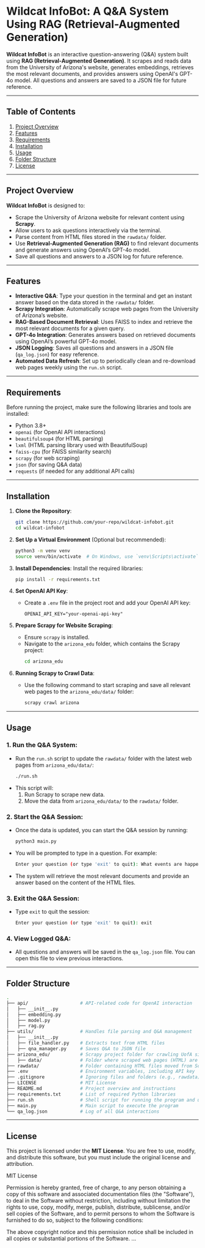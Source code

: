 # **Wildcat InfoBot: A Q&A System Using RAG (Retrieval-Augmented Generation)**

**Wildcat InfoBot** is an interactive question-answering (Q&A) system built using **RAG (Retrieval-Augmented Generation)**. It scrapes and reads data from the University of Arizona's website, generates embeddings, retrieves the most relevant documents, and provides answers using OpenAI's GPT-4o model. All questions and answers are saved to a JSON file for future reference.

---

## **Table of Contents**
1. [Project Overview](#project-overview)
2. [Features](#features)
3. [Requirements](#requirements)
4. [Installation](#installation)
5. [Usage](#usage)
6. [Folder Structure](#folder-structure)
7. [License](#license)

---

## **Project Overview**

**Wildcat InfoBot** is designed to:
- Scrape the University of Arizona website for relevant content using **Scrapy**.
- Allow users to ask questions interactively via the terminal.
- Parse content from HTML files stored in the `rawdata/` folder.
- Use **Retrieval-Augmented Generation (RAG)** to find relevant documents and generate answers using OpenAI’s GPT-4o model.
- Save all questions and answers to a JSON log for future reference.

---

## **Features**
- **Interactive Q&A**: Type your question in the terminal and get an instant answer based on the data stored in the `rawdata/` folder.
- **Scrapy Integration**: Automatically scrape web pages from the University of Arizona’s website.
- **RAG-Based Document Retrieval**: Uses FAISS to index and retrieve the most relevant documents for a given query.
- **GPT-4o Integration**: Generates answers based on retrieved documents using OpenAI’s powerful GPT-4o model.
- **JSON Logging**: Saves all questions and answers in a JSON file (`qa_log.json`) for easy reference.
- **Automated Data Refresh**: Set up to periodically clean and re-download web pages weekly using the `run.sh` script.

---

## **Requirements**

Before running the project, make sure the following libraries and tools are installed:

- Python 3.8+
- `openai` (for OpenAI API interactions)
- `beautifulsoup4` (for HTML parsing)
- `lxml` (HTML parsing library used with BeautifulSoup)
- `faiss-cpu` (for FAISS similarity search)
- `scrapy` (for web scraping)
- `json` (for saving Q&A data)
- `requests` (if needed for any additional API calls)

---

## **Installation**

1. **Clone the Repository**:
   ```bash
   git clone https://github.com/your-repo/wildcat-infobot.git
   cd wildcat-infobot
   ```

2. **Set Up a Virtual Environment** (Optional but recommended):
   ```bash
   python3 -m venv venv
   source venv/bin/activate  # On Windows, use `venv\Scripts\activate`
   ```

3. **Install Dependencies**:
   Install the required libraries:
   ```bash
   pip install -r requirements.txt
   ```

4. **Set OpenAI API Key**:
   - Create a `.env` file in the project root and add your OpenAI API key:
     ```
     OPENAI_API_KEY="your-openai-api-key"
     ```

5. **Prepare Scrapy for Website Scraping**:
   - Ensure `scrapy` is installed.
   - Navigate to the `arizona_edu` folder, which contains the Scrapy project:
     ```bash
     cd arizona_edu
     ```

6. **Running Scrapy to Crawl Data**:
   - Use the following command to start scraping and save all relevant web pages to the `arizona_edu/data/` folder:
     ```bash
     scrapy crawl arizona
     ```

---

## **Usage**

### 1. **Run the Q&A System**:
   - Run the `run.sh` script to update the `rawdata/` folder with the latest web pages from `arizona_edu/data/`:
     ```bash
     ./run.sh
     ```
   - This script will:
     1. Run Scrapy to scrape new data.
     2. Move the data from `arizona_edu/data/` to the `rawdata/` folder.

### 2. **Start the Q&A Session**:
   - Once the data is updated, you can start the Q&A session by running:
     ```bash
     python3 main.py
     ```

   - You will be prompted to type in a question. For example:
     ```bash
     Enter your question (or type 'exit' to quit): What events are happening in Arizona in April?
     ```

   - The system will retrieve the most relevant documents and provide an answer based on the content of the HTML files.

### 3. **Exit the Q&A Session**:
   - Type `exit` to quit the session:
     ```bash
     Enter your question (or type 'exit' to quit): exit
     ```

### 4. **View Logged Q&A**:
   - All questions and answers will be saved in the `qa_log.json` file. You can open this file to view previous interactions.

---

## **Folder Structure**

```bash
.
├── api/                   # API-related code for OpenAI interaction
│   ├── __init__.py
│   ├── embedding.py
│   ├── model.py
│   ├── rag.py
├── utils/                 # Handles file parsing and Q&A management
│   ├── __init__.py
│   ├── file_handler.py    # Extracts text from HTML files
│   ├── qna_manager.py     # Saves Q&A to JSON file
├── arizona_edu/           # Scrapy project folder for crawling UofA site
│   ├── data/              # Folder where scraped web pages (HTML) are saved
├── rawdata/               # Folder containing HTML files moved from Scrapy data
├── .env                   # Environment variables, including API key
├── .gitignore             # Ignoring files and folders (e.g., rawdata)
├── LICENSE                # MIT License
├── README.md              # Project overview and instructions
├── requirements.txt       # List of required Python libraries
├── run.sh                 # Shell script for running the program and updating data
├── main.py                # Main script to execute the program
└── qa_log.json            # Log of all Q&A interactions
```

---

## **License**

This project is licensed under the **MIT License**. You are free to use, modify, and distribute this software, but you must include the original license and attribution.

MIT License

Permission is hereby granted, free of charge, to any person obtaining a copy
of this software and associated documentation files (the "Software"), to deal
in the Software without restriction, including without limitation the rights
to use, copy, modify, merge, publish, distribute, sublicense, and/or sell
copies of the Software, and to permit persons to whom the Software is
furnished to do so, subject to the following conditions:

The above copyright notice and this permission notice shall be included in
all copies or substantial portions of the Software.
...
